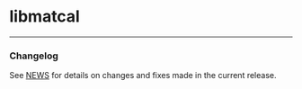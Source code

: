 # libmatcal

---

### Changelog

See [NEWS](https://github.com/MarcosHCK/libmatcal/blob/master/NEWS) for details on changes and fixes made in the current release.
